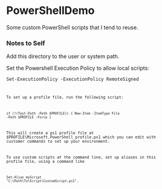# PowerShellDemo
Some custom PowerShell scripts that I tend to reuse.

### Notes to Self ###
Add this directory to the user or
 system path.

Set the Powershell Execution Policy to allow local scripts:

<code>Set-ExecutionPolicy -ExecutionPolicy RemoteSigned<code>

To set up a profile file, run the following script:

<code>if (!(Test-Path -Path $PROFILE)) {
  New-Item -ItemType File -Path $PROFILE -Force
}</code>

This will create a ps1 profile file at $PROFILE\Microsoft.PowerShell_profile.ps1 which you can
edit with customer commands to set up your environment.

To use custom scripts at the command line, set up aliases in this profile file, using a command like

<code>Set-Alias myScript "C:\Path\To\Script\CustomScript.ps1".</code>
